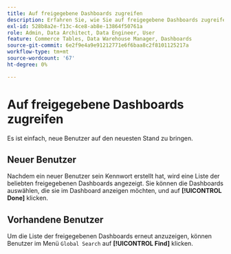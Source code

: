 ```yaml
---
title: Auf freigegebene Dashboards zugreifen
description: Erfahren Sie, wie Sie auf freigegebene Dashboards zugreifen können.
exl-id: 528b8a2e-f13c-4ce8-ab8e-13864f50761a
role: Admin, Data Architect, Data Engineer, User
feature: Commerce Tables, Data Warehouse Manager, Dashboards
source-git-commit: 6e2f9e4a9e91212771e6f6baa8c2f8101125217a
workflow-type: tm+mt
source-wordcount: '67'
ht-degree: 0%

---
```


# Auf freigegebene Dashboards zugreifen

Es ist einfach, neue Benutzer auf den neuesten Stand zu bringen.

## Neuer Benutzer

Nachdem ein neuer Benutzer sein Kennwort erstellt hat, wird eine Liste der beliebten freigegebenen Dashboards angezeigt. Sie können die Dashboards auswählen, die sie im Dashboard anzeigen möchten, und auf **[!UICONTROL Done]** klicken.

## Vorhandene Benutzer

Um die Liste der freigegebenen Dashboards erneut anzuzeigen, können Benutzer im Menü `Global Search` auf **[!UICONTROL Find]** klicken.
